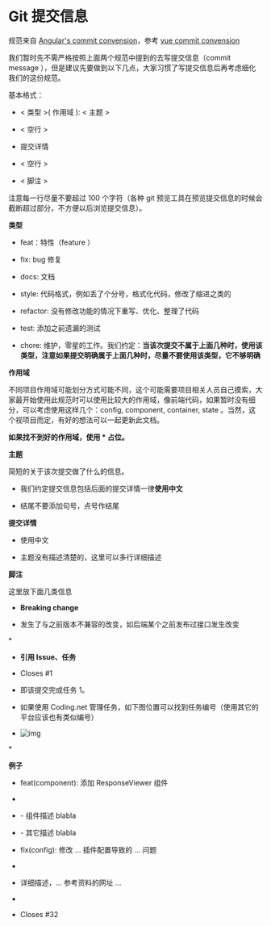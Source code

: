 # Git 提交信息

规范来自 [Angular's commit convension](https://docs.google.com/document/d/1QrDFcIiPjSLDn3EL15IJygNPiHORgU1_OOAqWjiDU5Y/edit#)，参考 [vue commit convension](https://github.com/vuejs/vue/blob/dev/.github/COMMIT_CONVENTION.md)

我们暂时先不需严格按照上面两个规范中提到的去写提交信息（commit message ），但是建议先要做到以下几点，大家习惯了写提交信息后再考虑细化我们的这份规范。

基本格式：

* < 类型 >( 作用域 ): < 主题 >

- < 空行 >

* 提交详情

- < 空行 >

* < 脚注 >

注意每一行尽量不要超过 100 个字符（各种 git 预览工具在预览提交信息的时候会截断超过部分，不方便以后浏览提交信息）。

**类型**

* feat：特性（feature ）

- fix: bug 修复

* docs: 文档

- style: 代码格式，例如丢了个分号，格式化代码，修改了缩进之类的

* refactor: 没有修改功能的情况下重写、优化、整理了代码

- test: 添加之前遗漏的测试

* chore: 维护，零星的工作。我们约定：**当该次提交不属于上面几种时，使用该类型，注意如果提交明确属于上面几种时，尽量不要使用该类型，它不够明确**

**作用域**

不同项目作用域可能划分方式可能不同，这个可能需要项目相关人员自己摸索，大家最开始使用此规范时可以使用比较大的作用域，像前端代码，如果暂时没有细分，可以考虑使用这样几个：config, component, container, state 。当然，这个视项目而定，有好的想法可以一起更新此文档。

**如果找不到好的作用域，使用 \* 占位。**

**主题**

简短的关于该次提交做了什么的信息。

* 我们约定提交信息包括后面的提交详情一律**使用中文**

- 结尾不要添加句号，点号作结尾

**提交详情**

* 使用中文

- 主题没有描述清楚的，这里可以多行详细描述

**脚注**

这里放下面几类信息

* **Breaking change**

- 发生了与之前版本不兼容的改变，如后端某个之前发布过接口发生改变

\*

* **引用 Issue、任务**

- Closes #1

* 即该提交完成任务 1。

- 如果使用 Coding.net 管理任务，如下图位置可以找到任务编号（使用其它的平台应该也有类似编号）

* ![img](https://images-cdn.shimo.im/QzC5zCcKi9gd7XTr/image.png!thumbnail)

\*

**例子**

* feat(component): 添加 ResponseViewer 组件

-

* \- 组件描述 blabla

- \- 其它描述 blabla

* fix(config): 修改 ... 插件配置导致的 ... 问题

-

* 详细描述，... 参考资料的网址 ...

-

* Closes #32
